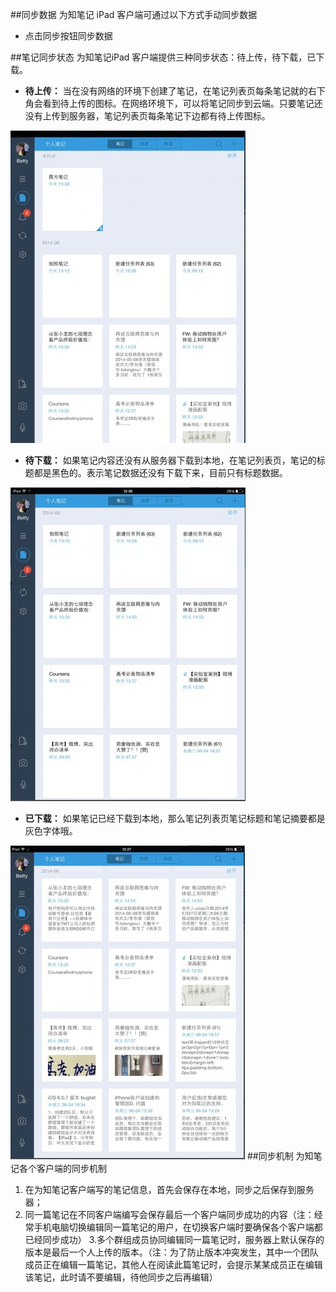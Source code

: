 ##同步数据
为知笔记 iPad  客户端可通过以下方式手动同步数据

+ 点击同步按钮同步数据


##笔记同步状态
为知笔记iPad  客户端提供三种同步状态：待上传，待下载，已下载。

+ **待上传：** 当在没有网络的环境下创建了笔记，在笔记列表页每条笔记就的右下角会看到待上传的图标。在网络环境下，可以将笔记同步到云端。只要笔记还没有上传到服务器，笔记列表页每条笔记下边都有待上传图标。

![P19](img/P19.jpg)

+ **待下载：** 如果笔记内容还没有从服务器下载到本地，在笔记列表页，笔记的标题都是黑色的。表示笔记数据还没有下载下来，目前只有标题数据。

![P20](img/P20.jpg)
+ **已下载：**  如果笔记已经下载到本地，那么笔记列表页笔记标题和笔记摘要都是灰色字体哦。

![P21](img/P21.jpg)
##同步机制
为知笔记各个客户端的同步机制
1. 在为知笔记客户端写的笔记信息，首先会保存在本地，同步之后保存到服务器；
2. 同一篇笔记在不同客户端编写会保存最后一个客户端同步成功的内容（注：经常手机电脑切换编辑同一篇笔记的用户，在切换客户端时要确保各个客户端都已经同步成功）
3.多个群组成员协同编辑同一篇笔记时，服务器上默认保存的版本是最后一个人上传的版本。（注：为了防止版本冲突发生，其中一个团队成员正在编辑一篇笔记，其他人在阅读此篇笔记时，会提示某某成员正在编辑该笔记，此时请不要编辑，待他同步之后再编辑）

